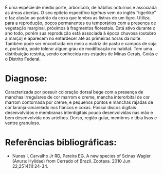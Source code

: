 ﻿É uma espécie de médio porte, arborícola, de hábitos noturnos e associada às áreas abertas. O seu <glossario>epíteto específico</glossario> *tigrinus* vem do inglês “tigerlike” e faz alusão ao padrão da coxa que lembra as listras de um tigre.
Utiliza, para a reprodução, poços permanentes ou temporários com a presença de vegetação marginal, próximos à fragmentos florestais. Está ativo durante o ano todo, porém sua reprodução está associada à época chuvosa (outubro a março) e aparecem no entardecer até as primeiras horas da noite.
Também pode ser encontrada em meio a matriz de pasto e campos de soja e, portanto, pode tolerar algum grau de modificação no habitat. Tem uma distribuição restrita, sendo conhecida nos estados de Minas Gerais, Goiás e o Distrito Federal.


# Diagnose:
Caracterizada por possuir coloração dorsal bege com a presença de manchas irregulares de cor marrom e creme, mancha interorbital de cor marrom contornada por creme, e pequenos pontos e manchas rajadas de cor laranja-amarelado nos flancos e coxas. Possui discos digitais desenvolvidos e membranas interdigitais pouco desenvolvidas nas mão e bem desenvolvida nos artelhos. Dorso, região gular, membros e tíbia lisos e ventre granuloso.


# Referências bibliográficas:
* Nunes I, Carvalho Jr RD, Pereira EG. A new species of Scinax Wagler (Anura: Hylidae) from Cerrado of Brazil. Zootaxa. 2010 Jun 22;2514(1):24-34.